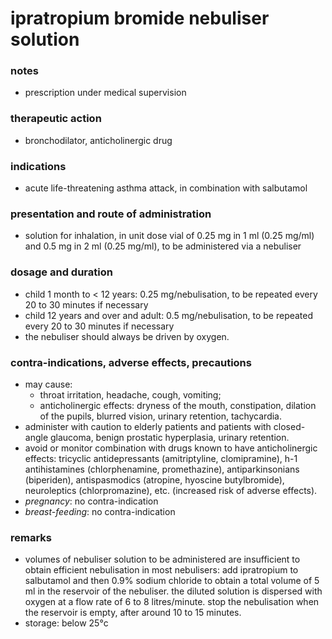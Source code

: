 # ipratropium bromide nebuliser solution

### notes
+ prescription under medical supervision

### therapeutic action
+ bronchodilator, anticholinergic drug

### indications
+ acute life-threatening asthma attack, in combination with salbutamol

### presentation and route of administration
+ solution for inhalation, in unit dose vial of 0.25 mg in 1 ml (0.25 mg/ml) and 0.5 mg in 2 ml (0.25 mg/ml), to be administered via a nebuliser

### dosage and duration
+ child 1 month to < 12 years: 0.25 mg/nebulisation, to be repeated every 20 to 30 minutes if necessary
+ child 12 years and over and adult: 0.5 mg/nebulisation, to be repeated every 20 to 30 minutes if necessary
+ the nebuliser should always be driven by oxygen.

### contra-indications, adverse effects, precautions
+ may cause:
    - throat irritation, headache, cough, vomiting;
    - anticholinergic effects: dryness of the mouth, constipation, dilation of the pupils, blurred vision, urinary retention, tachycardia.
+ administer with caution to elderly patients and patients with closed-angle glaucoma, benign prostatic hyperplasia, urinary retention.
+ avoid or monitor combination with drugs known to have anticholinergic effects: tricyclic antidepressants (amitriptyline, clomipramine), h-1 antihistamines (chlorphenamine, promethazine), antiparkinsonians (biperiden), antispasmodics (atropine, hyoscine butylbromide), neuroleptics (chlorpromazine), etc. (increased risk of adverse effects).
+ *pregnancy*: no contra-indication
+ *breast-feeding*: no contra-indication

### remarks
+ volumes of nebuliser solution to be administered are insufficient to obtain efficient nebulisation in most nebulisers: add ipratropium to salbutamol and then 0.9% sodium chloride to obtain a total volume of 5 ml in the reservoir of the nebuliser. the diluted solution is dispersed with oxygen at a flow rate of 6 to 8 litres/minute. stop the nebulisation when the reservoir is empty, after around 10 to 15 minutes.
+ storage: below 25°c